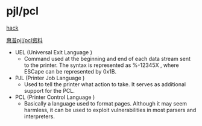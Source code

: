 # pjl/pcl

[hack](https://www.nowsecure.com/blog/2013/01/14/exploiting-printers-via-jetdirect-vulnerabilities/)

[惠普pjl/pcl资料](http://h20566.www2.hp.com/hpsc/doc/public/display?docId=emr_na-bpl13207)


* UEL (Universal Exit Language ) 
  - Command used at the beginning and end of each data stream sent to the printer. The syntax is represented as %-12345X , where ESCape can be represented by 0x1B.
* PJL (Printer Job Language )
  - Used to tell the printer what action to take. It serves as additional support for the PCL.
* PCL (Printer Control Language )
  - Basically a language used to format pages. Although it may seem harmless, it can be used to exploit vulnerabilities in most parsers and interpreters.